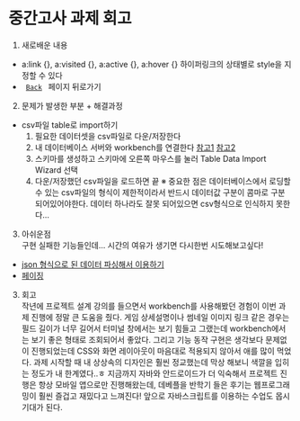 중간고사 과제 회고
=====================================

1. 새로배운 내용  
- a:link {}, a:visited {}, a:active {}, a:hover {} 하이퍼링크의 상태별로 style을 지정할 수 있다
- <code> <a href="javascript:history.go(-1)">Back</a> </code> 페이지 뒤로가기

2. 문제가 발생한 부분 + 해결과정  
- csv파일 table로 import하기 
    1. 필요한 데이터셋을 csv파일로 다운/저장한다
    2. 내 데이터베이스 서버와 workbench를 연결한다 <a href="https://hoing.io/archives/383">참고1</a> <a href="https://qastack.kr/dba/3489/trying-to-use-mysql-workbench-with-tcp-ip-over-ssh-failed-to-connect">참고2</a> 
    3. 스키마를 생성하고 스키마에 오른쪽 마우스를 눌러 Table Data Import Wizard 선택
    4. 다운/저장했던 csv파일을 로드하면 끝
    ※ 중요한 점은 데이터베이스에서 로딩할 수 있는 csv파일의 형식이 제한적이라서 반드시 데이터값 구분이 콤마로 구분되어있어야한다. 데이터 하나라도 잘못 되어있으면 csv형식으로 인식하지 못한다...

3. 아쉬운점  
구현 실패한 기능들인데... 시간의 여유가 생기면 다시한번 시도해보고싶다!
- <a href="http://blog.naver.com/PostView.nhn?blogId=haruby511&logNo=221459114690&parentCategoryNo=&categoryNo=7&viewDate=&isShowPopularPosts=true&from=search">json 형식으로 된 데이터 파싱해서 이용하기</a>
- <a href="https://chojja7.tistory.com/14">페이징</a>

3. 회고  
작년에 프로젝트 설계 강의를 들으면서 workbench를 사용해봤던 경험이 이번 과제 진행에 정말 큰 도움을 줬다. 게임 상세설명이나 썸네일 이미지 링크 같은 경우는 필드 길이가 너무 길어서 터미널 창에서는 보기 힘들고 그랬는데 workbench에서는 보기 좋은 형태로 조회되어서 좋았다. 그리고 기능 동작 구현은 생각보다 문제없이 진행되었는데 CSS와 화면 레이아웃이 마음대로 적용되지 않아서 애를 많이 먹었다. 과제 시작할 때 내 상상속의 디자인은 훨씬 정교했는데 막상 해보니 색깔을 입히는 정도가 내 한계였다..ㅎ 지금까지 자바와 안드로이드가 더 익숙해서 프로젝트 진행은 항상 모바일 앱으로만 진행해왔는데, 데베플을 반학기 들은 후기는 웹프로그래밍이 훨씬 즐겁고 재밌다고 느껴진다! 앞으로 자바스크립트를 이용하는 수업도 몹시 기대가 된다. 

